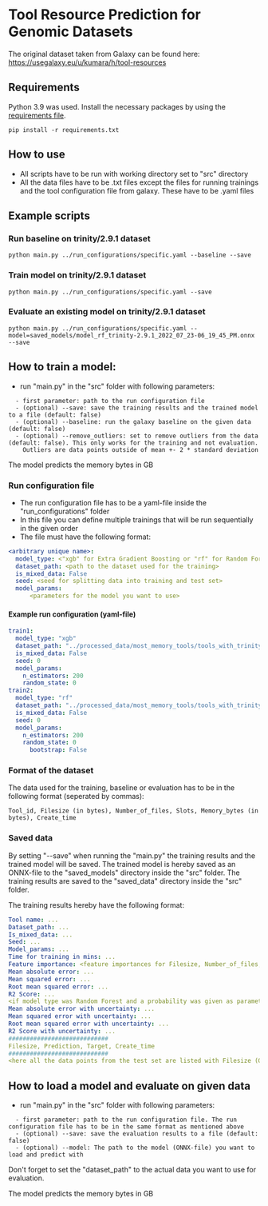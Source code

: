 # Tool Resource Prediction for Genomic Datasets

The original dataset taken from Galaxy can be found here: https://usegalaxy.eu/u/kumara/h/tool-resources

## Requirements
Python 3.9 was used.
Install the necessary packages by using the [requirements file](requirements.txt).
```
pip install -r requirements.txt
```

## How to use

- All scripts have to be run with working directory set to "src" directory
- All the data files have to be .txt files except the files for running trainings and the tool configuration file from galaxy. These have to be .yaml files

## Example scripts

### Run baseline on trinity/2.9.1 dataset
```
python main.py ../run_configurations/specific.yaml --baseline --save
```

### Train model on trinity/2.9.1 dataset
```
python main.py ../run_configurations/specific.yaml --save
```

### Evaluate an existing model on trinity/2.9.1 dataset
```
python main.py ../run_configurations/specific.yaml --model=saved_models/model_rf_trinity-2.9.1_2022_07_23-06_19_45_PM.onnx --save
```

## How to train a model:
- run "main.py" in the "src" folder with following parameters:
```
  - first parameter: path to the run configuration file
  - (optional) --save: save the training results and the trained model to a file (default: false)
  - (optional) --baseline: run the galaxy baseline on the given data (default: false)
  - (optional) --remove_outliers: set to remove outliers from the data (default: false). This only works for the training and not evaluation.
    Outliers are data points outside of mean +- 2 * standard deviation
```
The model predicts the memory bytes in GB

### Run configuration file
- The run configuration file has to be a yaml-file inside the "run_configurations" folder
- In this file you can define multiple trainings that will be run sequentially in the given order
- The file must have the following format:
```yaml
<arbitrary unique name>:
  model_type: <"xgb" for Extra Gradient Boosting or "rf" for Random Forest
  dataset_path: <path to the dataset used for the training>
  is_mixed_data: False
  seed: <seed for splitting data into training and test set>
  model_params:
      <parameters for the model you want to use>
```

#### Example run configuration (yaml-file)

```yaml
train1:
  model_type: "xgb"
  dataset_path: "../processed_data/most_memory_tools/tools_with_trinity/trinity/2.9.1.txt"
  is_mixed_data: False
  seed: 0
  model_params:
    n_estimators: 200
    random_state: 0
train2:
  model_type: "rf"
  dataset_path: "../processed_data/most_memory_tools/tools_with_trinity/trinity/2.9.1.txt"
  is_mixed_data: False
  seed: 0
  model_params:
    n_estimators: 200
    random_state: 0
      bootstrap: False
```

### Format of the dataset
The data used for the training, baseline or evaluation has to be in the following format (seperated by commas):
```
Tool_id, Filesize (in bytes), Number_of_files, Slots, Memory_bytes (in bytes), Create_time
```

### Saved data
By setting "--save" when running the "main.py" the training results and the trained model will be saved.
The trained model is hereby saved as an ONNX-file to the "saved_models" directory inside the "src" folder.
The training results are saved to the "saved_data" directory inside the "src" folder. 

The training results hereby have the following format:
```yaml
Tool name: ...
Dataset_path: ...
Is_mixed_data: ...
Seed: ...
Model_params: ...
Time for training in mins: ...
Feature importance: <feature importances for Filesize, Number_of_files, Slots>
Mean absolute error: ...
Mean squared error: ...
Root mean squared error: ...
R2 Score: ...
<if model type was Random Forest and a probability was given as parameter the following metrics are also given>
Mean absolute error with uncertainty: ...
Mean squared error with uncertainty: ...
Root mean squared error with uncertainty: ...
R2 Score with uncertainty: ...
############################
Filesize, Prediction, Target, Create_time
############################
<here all the data points from the test set are listed with Filesize (GB), Prediction (GB), Target (GB), Create_time> 
```

## How to load a model and evaluate on given data

- run "main.py" in the "src" folder with following parameters:
```
  - first parameter: path to the run configuration file. The run configuration file has to be in the same format as mentioned above
  - (optional) --save: save the evaluation results to a file (default: false)
  - (optional) --model: The path to the model (ONNX-file) you want to load and predict with
```

Don't forget to set the "dataset_path" to the actual data you want to use for evaluation.

The model predicts the memory bytes in GB